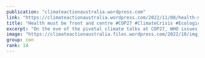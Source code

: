 ```yaml
---
publication: "climateactionaustralia.wordpress.com"
link: "https://climateactionaustralia.wordpress.com/2022/11/08/health-must-be-front-and-centre-cop27-climatecrisis-ecologicalcrisis-economiccrisis-healthcrisis-demand-climateaction-sdg13-tellthetruth/"
title: "Health must be front and centre #COP27 #ClimateCrisis #EcologicalCrisis #EconomicCrisis #HealthCrisis demand #ClimateAction #SDG13 #TellTheTruth"
excerpt: "On the eve of the pivotal climate talks at COP27, WHO issues a grim reminder that the climate crisis continues to make people sick and jeopardizes lives and that health must be at the core of these…"
image: "https://climateactionaustralia.files.wordpress.com/2022/10/img_1863.jpg?w=1200"
group: con
rank: 14
---
```

